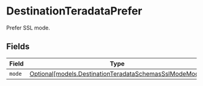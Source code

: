 # DestinationTeradataPrefer

Prefer SSL mode.


## Fields

| Field                                                                                                        | Type                                                                                                         | Required                                                                                                     | Description                                                                                                  |
| ------------------------------------------------------------------------------------------------------------ | ------------------------------------------------------------------------------------------------------------ | ------------------------------------------------------------------------------------------------------------ | ------------------------------------------------------------------------------------------------------------ |
| `mode`                                                                                                       | [Optional[models.DestinationTeradataSchemasSslModeMode]](../models/destinationteradataschemassslmodemode.md) | :heavy_minus_sign:                                                                                           | N/A                                                                                                          |